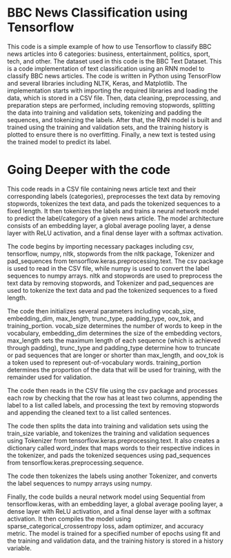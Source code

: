 # BBC News Classification using Tensorflow
This code is a simple example of how to use Tensorflow to classify BBC news articles into 6 categories: business, entertainment, politics, sport, tech, and other. The dataset used in this code is the BBC Text Dataset.
This is a code implementation of text classification using an RNN model to classify BBC news articles. The code is written in Python using TensorFlow and several libraries including NLTK, Keras, and Matplotlib.
The implementation starts with importing the required libraries and loading the data, which is stored in a CSV file. Then, data cleaning, preprocessing, and preparation steps are performed, including removing stopwords, splitting the data into training and validation sets, tokenizing and padding the sequences, and tokenizing the labels.
After that, the RNN model is built and trained using the training and validation sets, and the training history is plotted to ensure there is no overfitting. Finally, a new text is tested using the trained model to predict its label.




# Going Deeper with the code 

This code reads in a CSV file containing news article text and their corresponding labels (categories), preprocesses the text data by removing stopwords, tokenizes the text data, and pads the tokenized sequences to a fixed length. It then tokenizes the labels and trains a neural network model to predict the label/category of a given news article. The model architecture consists of an embedding layer, a global average pooling layer, a dense layer with ReLU activation, and a final dense layer with a softmax activation.

The code begins by importing necessary packages including csv, tensorflow, numpy, nltk, stopwords from the nltk package, Tokenizer and pad_sequences from tensorflow.keras.preprocessing.text. The csv package is used to read in the CSV file, while numpy is used to convert the label sequences to numpy arrays. nltk and stopwords are used to preprocess the text data by removing stopwords, and Tokenizer and pad_sequences are used to tokenize the text data and pad the tokenized sequences to a fixed length.

The code then initializes several parameters including vocab_size, embedding_dim, max_length, trunc_type, padding_type, oov_tok, and training_portion. vocab_size determines the number of words to keep in the vocabulary, embedding_dim determines the size of the embedding vectors, max_length sets the maximum length of each sequence (which is achieved through padding), trunc_type and padding_type determine how to truncate or pad sequences that are longer or shorter than max_length, and oov_tok is a token used to represent out-of-vocabulary words. training_portion determines the proportion of the data that will be used for training, with the remainder used for validation.

The code then reads in the CSV file using the csv package and processes each row by checking that the row has at least two columns, appending the label to a list called labels, and processing the text by removing stopwords and appending the cleaned text to a list called sentences.

The code then splits the data into training and validation sets using the train_size variable, and tokenizes the training and validation sequences using Tokenizer from tensorflow.keras.preprocessing.text. It also creates a dictionary called word_index that maps words to their respective indices in the tokenizer, and pads the tokenized sequences using pad_sequences from tensorflow.keras.preprocessing.sequence.

The code then tokenizes the labels using another Tokenizer, and converts the label sequences to numpy arrays using numpy.

Finally, the code builds a neural network model using Sequential from tensorflow.keras, with an embedding layer, a global average pooling layer, a dense layer with ReLU activation, and a final dense layer with a softmax activation. It then compiles the model using sparse_categorical_crossentropy loss, adam optimizer, and accuracy metric. The model is trained for a specified number of epochs using fit and the training and validation data, and the training history is stored in a history variable.
